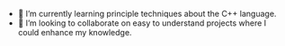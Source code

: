 - 🌱 I’m currently learning principle techniques about the C++ language.
- 💞️ I’m looking to collaborate on easy to understand projects where I could enhance my knowledge.

<!---
NicoSchumann/NicoSchumann is a ✨ special ✨ repository because its `README.md` (this file) appears on your GitHub profile.
You can click the Preview link to take a look at your changes.
--->
